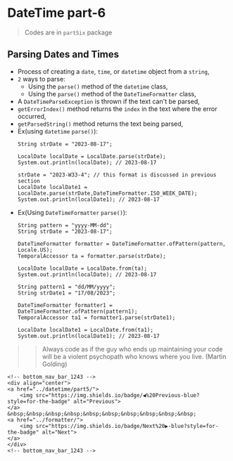 
# DateTime part-6

> Codes are in `partSix` package

## Parsing Dates and Times
- Process of creating a `date`, `time`, or `datetime` object from a `string`,
- `2` ways to parse:
  - Using the `parse()` method of the `datetime` class,
  - Using the `parse()` method of the `DateTimeFormatter` class,
- A `DateTimeParseException` is thrown if the text can't be parsed,
- `getErrorIndex()` method returns the `index` in the text where the error occurred,
- `getParsedString()` method returns the text being parsed,
- Ex(using `datetime` `parse()`):
    ```
    String strDate = "2023-08-17";
    
    LocalDate localDate = LocalDate.parse(strDate);
    System.out.println(localDate); // 2023-08-17
    
    strDate = "2023-W33-4"; // this format is discussed in previous section
    LocalDate localDate1 = LocalDate.parse(strDate,DateTimeFormatter.ISO_WEEK_DATE);
    System.out.println(localDate1); // 2023-08-17
    ```
- Ex(Using `DateTimeFormatter` `parse()`):
    ```
    String pattern = "yyyy-MM-dd";
    String strDate = "2023-08-17";
    
    DateTimeFormatter formatter = DateTimeFormatter.ofPattern(pattern, Locale.US);
    TemporalAccessor ta = formatter.parse(strDate);
    
    LocalDate localDate = LocalDate.from(ta);
    System.out.println(localDate); // 2023-08-17
    
    String pattern1 = "dd/MM/yyyy";
    String strDate1 = "17/08/2023";
    
    DateTimeFormatter formatter1 = DateTimeFormatter.ofPattern(pattern1);
    TemporalAccessor ta1 = formatter1.parse(strDate1);
    
    LocalDate localDate1 = LocalDate.from(ta1);
    System.out.println(localDate1); // 2023-08-17                
    ```


>> Always code as if the guy who ends up maintaining your code will be a violent psychopath who knows where you live. (Martin Golding)


    
    
    <!-- bottom_nav_bar_1243 -->
    <div align="center">
    <a href="../datetime/part5/">
        <img src="https://img.shields.io/badge/◀%20Previous-blue?style=for-the-badge" alt="Previous">
    </a>
    &nbsp;&nbsp;&nbsp;&nbsp;&nbsp;&nbsp;&nbsp;&nbsp;&nbsp;&nbsp;
    <a href="../formatter/">
        <img src="https://img.shields.io/badge/Next%20▶-blue?style=for-the-badge" alt="Next">
    </a>
    </div>
    <!-- bottom_nav_bar_1243 -->
    